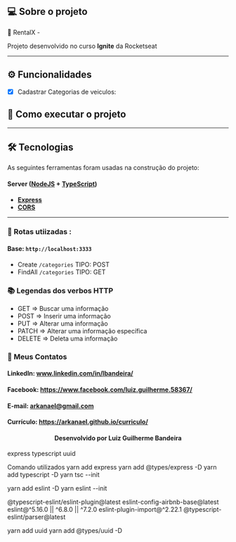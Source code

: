 ## 💻 Sobre o projeto

🚗 RentalX -

Projeto desenvolvido no curso **Ignite** da Rocketseat

---

## ⚙️ Funcionalidades

- [x] Cadastrar Categorias de veiculos:

## 🚀 Como executar o projeto

---

## 🛠 Tecnologias

As seguintes ferramentas foram usadas na construção do projeto:

#### [](https://github.com/tgmarinho/Ecoleta#server-nodejs--typescript)**Server** ([NodeJS](https://nodejs.org/en/) + [TypeScript](https://www.typescriptlang.org/))

- **[Express](https://expressjs.com/)**
- **[CORS](https://expressjs.com/en/resources/middleware/cors.html)**

---

### 🌉 Rotas utiizadas :
#### Base: `http://localhost:3333`

- Create `/categories` TIPO: POST
- FindAll `/categories` TIPO: GET

### 📚 Legendas dos verbos HTTP

- GET    => Buscar uma informação
- POST   => Inserir uma informação
- PUT    => Alterar uma informação
- PATCH  => Alterar uma informação específica
- DELETE => Deleta uma informação

### 🚀 Meus Contatos

<h4>LinkedIn: <a href="https://www.linkedin.com/in/lbandeira/">www.linkedin.com/in/lbandeira/</a></h4>
<h4>Facebook: <a href="https://www.facebook.com/luiz.guilherme.58367/">https://www.facebook.com/luiz.guilherme.58367/</a></h4>
<h4>E-mail: <a href="mailto://arkanael@gmailcom/">arkanael@gmail.com</a></h4>
<h4>Currículo: <a href="https://arkanael.github.io/curriculo/">https://arkanael.github.io/curriculo/</a></h4>
<h4 align=center>Desenvolvido por Luiz Guilherme Bandeira</h4>

express
typescript
uuid

Comando utilizados
yarn add express
yarn add @types/express -D
yarn add typescript -D
yarn tsc --init

yarn add eslint -D
yarn eslint --init

@typescript-eslint/eslint-plugin@latest eslint-config-airbnb-base@latest eslint@^5.16.0 || ^6.8.0 || ^7.2.0 eslint-plugin-import@^2.22.1 @typescript-eslint/parser@latest

yarn add uuid
yarn add @types/uuid -D
